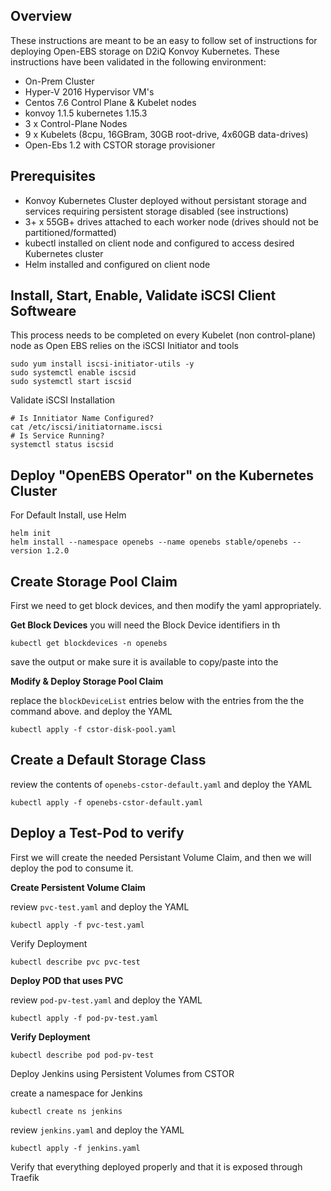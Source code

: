 ## Overview
These instructions are meant to be an easy to follow set of instructions for deploying Open-EBS storage on D2iQ Konvoy Kubernetes.  These instructions have been validated in the following environment:
* On-Prem Cluster
* Hyper-V 2016 Hypervisor VM's
* Centos 7.6 Control Plane & Kubelet nodes
* konvoy 1.1.5 kubernetes 1.15.3
* 3 x Control-Plane Nodes
* 9 x Kubelets (8cpu, 16GBram, 30GB root-drive, 4x60GB data-drives)
* Open-Ebs 1.2 with CSTOR storage provisioner


## Prerequisites
* Konvoy Kubernetes Cluster deployed without persistant storage and services requiring persistent storage disabled (see instructions)
* 3+ x 55GB+ drives attached to each worker node (drives should not be partitioned/formatted)
* kubectl installed on client node and configured to access desired Kubernetes cluster
* Helm installed and configured on client node

## Install, Start, Enable, Validate iSCSI Client Softweare
This process needs to be completed on every Kubelet (non control-plane) node as Open EBS relies on the iSCSI Initiator and tools
```
sudo yum install iscsi-initiator-utils -y
sudo systemctl enable iscsid
sudo systemctl start iscsid
```
Validate iSCSI Installation
```
# Is Innitiator Name Configured?
cat /etc/iscsi/initiatorname.iscsi
# Is Service Running?
systemctl status iscsid
```

## Deploy "OpenEBS Operator" on the Kubernetes Cluster

For Default Install, use Helm
```
helm init
helm install --namespace openebs --name openebs stable/openebs --version 1.2.0
```

## Create Storage Pool Claim
First we need to get block devices, and then modify the yaml appropriately.

**Get Block Devices**
you will need the Block Device identifiers in th

```
kubectl get blockdevices -n openebs
```
save the output or make sure it is available to copy/paste into the 

**Modify & Deploy Storage Pool Claim**

replace the `blockDeviceList` entries below with the entries from the the command above. and
deploy the YAML
```
kubectl apply -f cstor-disk-pool.yaml
```

## Create a Default Storage Class
review the contents of `openebs-cstor-default.yaml` and deploy the YAML
```
kubectl apply -f openebs-cstor-default.yaml
```

## Deploy a Test-Pod to verify
First we will create the needed Persistant Volume Claim, and then we will deploy the pod to consume it.

**Create Persistent Volume Claim**

review `pvc-test.yaml` and deploy the YAML
```
kubectl apply -f pvc-test.yaml
```

Verify Deployment

```
kubectl describe pvc pvc-test
```

**Deploy POD that uses PVC**

review `pod-pv-test.yaml` and deploy the YAML
```
kubectl apply -f pod-pv-test.yaml
```

**Verify Deployment**
```
kubectl describe pod pod-pv-test
```

Deploy Jenkins using Persistent Volumes from CSTOR

create a namespace for Jenkins
```
kubectl create ns jenkins
```
review `jenkins.yaml` and deploy the YAML
```
kubectl apply -f jenkins.yaml
```

Verify that everything deployed properly and that it is exposed through Traefik

